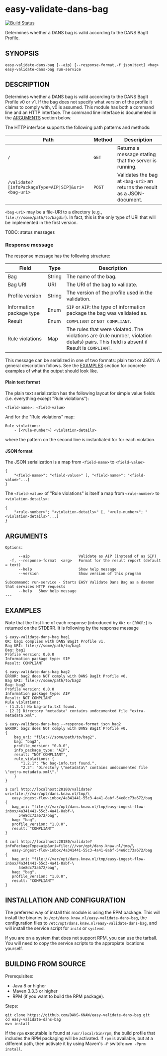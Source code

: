 easy-validate-dans-bag
===========
[![Build Status](https://travis-ci.org/DANS-KNAW/easy-validate-dans-bag.png?branch=master)](https://travis-ci.org/DANS-KNAW/easy-validate-dans-bag)

Determines whether a DANS bag is valid according to the DANS BagIt Profile.

SYNOPSIS
--------

    easy-validate-dans-bag [--aip] [--response-format,-f json|text] <bag>
    easy-validate-dans-bag run-service


DESCRIPTION
-----------

Determines whether a DANS bag is valid according to the DANS BagIt Profile v0 or v1. If the bag
does not specify what version of the profile it claims to comply with, v0 is assumed. This module has
both a command line and an HTTP interface. The command line interface is documented in the
[ARGUMENTS](#arguments) section below.

The HTTP interface supports the following path patterns and methods:

Path                                                     | Method | Description
---------------------------------------------------------|--------|------------------------------------------------------
`/`                                                      | `GET`  | Returns a message stating that the server is running.
`/validate?[infoPackageType=AIP\|SIP]&uri=<bag-uri>`     | `POST` | Validates the bag at `<bag-uri>` an returns the result as a JSON-document.

`<bag-uri>` may be a file-URI to a directory (e.g., `file:///some/path/to/bagdir`). In fact, this is the only type of URI
that will be implemented in the first version.

TODO: status messages

### Response message
The response message has the following structure:

Field                    | Type   | Description
-------------------------|--------|-----------------------------------
Bag                      | String | The name of the bag.
Bag URI                  | URI    | The URI of the bag to validate.
Profile version          | String | The version of the profile used in the validation.
Information package type | Enum   | `SIP` or `AIP`: the type of information package the bag was validated as.
Result                   | Enum   | `COMPLIANT` or `NOT COMPLIANT`.
Rule violations          | Map    | The rules that were violated. The violations are (rule number, violation details) pairs. This field is absent if Result is `COMPLIANT`.

This message can be serialized in one of two formats: plain text or JSON. A general description follows. See the [EXAMPLES](#examples) section for
concrete examples of what the output should look like.

#### Plain text format
The plain text serialization has the following layout for simple value fields (i.e. everything except "Rule violations"):

    <field-name>: <field-value>

And for the "Rule violations" map:

    Rule violations:
        - [<rule-number>] <violation-details>

where the pattern on the second line is instantiated for for each violation.

#### JSON format
The JSON serialization is a map from `<field-name>` to `<field-value>`

    {
        "<field-name>": "<field-value>" [, "<field-name>": "<field-value>"...]
    }

The `<field-value>` of "Rule violations" is itself a map from `<rule-number>` to `<violation-details>`:

    {
        "<rule-number>"; "<violation-details>" [, "<rule-number>"; "<violation-details>"...]
    }


ARGUMENTS
---------

    Options:

          --aip                      Validate as AIP (instead of as SIP)
      -f, --response-format  <arg>   Format for the result report (default = text)
          --help                     Show help message
          --version                  Show version of this program

    Subcommand: run-service - Starts EASY Validate Dans Bag as a daemon that services HTTP requests
          --help   Show help message
    ---

EXAMPLES
--------
Note that the first line of each response (introduced by `OK:` or `ERROR:`) is returned on the STDERR. It is following by the
response message


    $ easy-validate-dans-bag bag1
    OK: bag1 complies with DANS BagIt Profile v1.
    Bag URI: file:///some/path/to/bag1
    Bag: bag1
    Profile version: 0.0.0
    Information package type: SIP
    Result: COMPLIANT

    $ easy-validate-dans-bag bag2
    ERROR: bag2 does NOT comply with DANS BagIt Profile v0.
    Bag URI: file:///some/path/to/bag2
    Bag: bag2
    Profile version: 0.0.0
    Information package type: AIP
    Result: NOT COMPLIANT
    Rule violations:
    - [1.2.1] No bag-info.txt found.
    - [2.2] Directory "metadata" contains undocumented file "extra-metadata.xml".

    $ easy-validate-dans-bag --response-format json bag2
    ERROR: bag2 does NOT comply with DANS BagIt Profile v0.
    {
        bag_uri: "file:///some/path/to/bag2",
        bag: "bag2",
        profile_version: "0.0.0",
        info_package_type: "AIP",
        result: "NOT COMPLIANT",
        rule_violations: {
           "1.2.1": "No bag-info.txt found.",
           "2.2": "Directory \"metadata\" contains undocumented file \"extra-metadata.xml\"."
        }
    }

    $ curl http://localhost:20180/validate?uri=file:///var/opt/dans.knaw.nl/tmp/\
       easy-ingest-flow-inbox/4a341441-55c3-4a41-8abf-54e8dc73a672/bag
    {
       bag_uri: "file:///var/opt/dans.knaw.nl/tmp/easy-ingest-flow-inbox/4a341441-55c3-4a41-8abf-\
          54e8dc73a672/bag",
       bag: "bag",
       profile_version: "1.0.0",
       result: "COMPLIANT"
    }

    $ curl http://localhost:20180/validate?infoPackageType=aip&uri=file:///var/opt/dans.knaw.nl/tmp/\
       easy-ingest-flow-inbox/4a341441-55c3-4a41-8abf-54e8dc73a672/bag
    {
       bag_uri: "file:///var/opt/dans.knaw.nl/tmp/easy-ingest-flow-inbox/4a341441-55c3-4a41-8abf-\
          54e8dc73a672/bag",
       bag: "bag",
       profile_version: "1.0.0",
       result: "COMPLIANT"
    }



INSTALLATION AND CONFIGURATION
------------------------------
The preferred way of install this module is using the RPM package. This will install the binaries to
`/opt/dans.knaw.nl/easy-validate-dans-bag`, the configuration files to `/etc/opt/dans.knaw.nl/easy-validate-dans-bag`,
and will install the service script for `initd` or `systemd`.

If you are on a system that does not support RPM, you can use the tarball. You will need to copy the
service scripts to the appropiate locations yourself.

BUILDING FROM SOURCE
--------------------

Prerequisites:

* Java 8 or higher
* Maven 3.3.3 or higher
* RPM (if you want to build the RPM package).

Steps:

    git clone https://github.com/DANS-KNAW/easy-validate-dans-bag.git
    cd easy-validate-dans-bag
    mvn install

If the `rpm` executable is found at `/usr/local/bin/rpm`, the build profile that includes the RPM
packaging will be activated. If `rpm` is available, but at a different path, then activate it by using
Maven's `-P` switch: `mvn -Pprm install`.